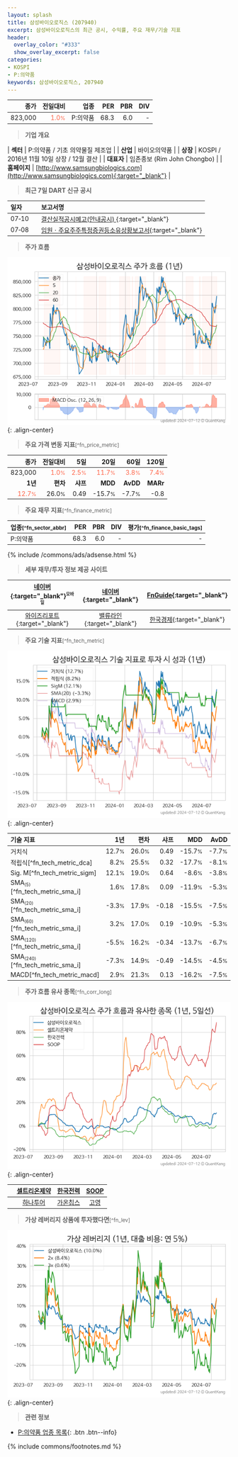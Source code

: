```yaml
---
layout: splash
title: 삼성바이오로직스 (207940)
excerpt: 삼성바이오로직스의 최근 공시, 수익률, 주요 재무/기술 지표
header:
  overlay_color: "#333"
  show_overlay_excerpt: false
categories:
- KOSPI
- P:의약품
keywords: 삼성바이오로직스, 207940
---
```


| **종가** | **전일대비** | **업종** | **PER** | **PBR** | **DIV** |
| -------: | -----------: | -------: | ------: | ------: | ------: |
| 823,000 | <span style="color: tomato">1.0<small>%</small></span> | P:의약품 | 68.3 | 6.0 | - |

<!-- more -->


> **기업 개요**<a id="company"></a>

| <span style="white-space:nowrap;">**섹터**</span> | P:의약품 / 기초 의약물질 제조업 |
| <span style="white-space:nowrap;">**산업**</span> | 바이오의약품 |
| <span style="white-space:nowrap;">**상장**</span> | KOSPI / 2016년 11월 10일 상장 / 12월 결산 |
| <span style="white-space:nowrap;">**대표자**</span> | 임존종보 (Rim John Chongbo) |
| <span style="white-space:nowrap;">**홈페이지**</span> | [http://www.samsungbiologics.com](http://www.samsungbiologics.com){:target="_blank"} |


> **최근 7일 DART 신규 공시**<a id="dart"></a>

| **일자** |      | **보고서명** |
| :------- | :--- | :----------- |
| 07&#x2011;10 | | [결산실적공시예고(안내공시)              ](https://dart.fss.or.kr/dsaf001/main.do?rcpNo=20240710800294){:target="_blank"} |
| 07&#x2011;08 | | [임원ㆍ주요주주특정증권등소유상황보고서](https://dart.fss.or.kr/dsaf001/main.do?rcpNo=20240708000307){:target="_blank"} |


> **주가 흐름**<a id="price"></a>

![207940](/stock/images/207940.png){: .align-center}


> **주요 가격 변동 지표**<small>[^fn_price_metric]</small>

| **종가** | **전일대비** | **5일** | **20일** | **60일** | **120일** |
| -------: | -----------: | ------: | -------: | -------: | --------: |
| 823,000 | <span style="color: tomato">1.0<small>%</small></span> | <span style="color: tomato">2.5<small>%</small></span> | <span style="color: tomato">11.7<small>%</small></span> | <span style="color: tomato">3.8<small>%</small></span> | <span style="color: tomato">7.4<small>%</small></span> |
| **1년** | **편차** | **샤프** | **MDD** | **AvDD** | **MARr** |
| <span style="color: tomato">12.7<small>%</small></span> | 26.0<small>%</small> | 0.49 | -15.7<small>%</small> | -7.7<small>%</small> | -0.8 |


> **주요 재무 지표**<small>[^fn_finance_metric]</small>

| **업종**<small>[^fn_sector_abbr]</small> | **PER** | **PBR** | **DIV** | **평가**<small>[^fn_finance_basic_tags]</small> |
| :--------------------------------------- | ------: | ------: | ------: | ----------------------------------------------: |
| P:의약품 | 68.3 | 6.0 | - | - |



{% include /commons/ads/adsense.html %}

> **세부 재무/투자 정보 제공 사이트**

| [네이버](https://m.stock.naver.com/domestic/stock/207940/finance/summary){:target="_blank"}<sup><small>모바일</small></sup> | [네이버](https://finance.naver.com/item/coinfo.naver?code=207940){:target="_blank"} | [FnGuide](https://comp.fnguide.com/SVO2/ASP/SVD_Invest.asp?gicode=A207940&MenuYn=Y){:target="_blank"} |
| :---: | :---: | :---: |
| [와이즈리포트](https://comp.wisereport.co.kr/company/c1040001.aspx?cmp_cd=207940){:target="_blank"} | [밸류라인](https://www.valueline.co.kr/finance/summary/207940){:target="_blank"} | [한국경제](https://markets.hankyung.com/stock/207940/financial-summary){:target="_blank"} |


> **주요 기술 지표**<small>[^fn_tech_metric]</small>


![207940](/stock/images/207940_tech.png){: .align-center}

| **기술 지표** | **1년** | **편차** | **샤프** | **MDD** | **AvDD** |
| :------------ | ------: | -----------: | -------: | ------: | -------: |
| 거치식 | 12.7<small>%</small> | 26.0<small>%</small> | 0.49 | -15.7<small>%</small> | -7.7<small>%</small> |
| 적립식[^fn_tech_metric_dca] | 8.2<small>%</small> | 25.5<small>%</small> | 0.32 | -17.7<small>%</small> | -8.1<small>%</small> |
| Sig. M[^fn_tech_metric_sigm] | 12.1<small>%</small> | 19.0<small>%</small> | 0.64 | -8.6<small>%</small> | -3.8<small>%</small> |
| SMA<small><sub>(5)</sub></small>[^fn_tech_metric_sma_i] | 1.6<small>%</small> | 17.8<small>%</small> | 0.09 | -11.9<small>%</small> | -5.3<small>%</small> |
| SMA<small><sub>(20)</sub></small>[^fn_tech_metric_sma_i] | -3.3<small>%</small> | 17.9<small>%</small> | -0.18 | -15.5<small>%</small> | -7.5<small>%</small> |
| SMA<small><sub>(60)</sub></small>[^fn_tech_metric_sma_i] | 3.2<small>%</small> | 17.0<small>%</small> | 0.19 | -10.9<small>%</small> | -5.3<small>%</small> |
| SMA<small><sub>(120)</sub></small>[^fn_tech_metric_sma_i] | -5.5<small>%</small> | 16.2<small>%</small> | -0.34 | -13.7<small>%</small> | -6.7<small>%</small> |
| SMA<small><sub>(240)</sub></small>[^fn_tech_metric_sma_i] | -7.3<small>%</small> | 14.9<small>%</small> | -0.49 | -14.5<small>%</small> | -4.5<small>%</small> |
| MACD[^fn_tech_metric_macd] | 2.9<small>%</small> | 21.3<small>%</small> | 0.13 | -16.2<small>%</small> | -7.5<small>%</small> |


> **주가 흐름 유사 종목**<a id="corr"></a><small>[^fn_corr_long]</small>

![207940](/stock/images/207940_corr.png){: .align-center}

|       | [셀트리온제약](/068760/) | [한국전력](/015760/) | [SOOP](/067160/) |
| :---: | :------------------------------------: | :------------------------------------: | :------------------------------------: |
|       | [하나투어](/039130/) | [가온칩스](/399720/) | [고영](/098460/) |


> **가상 레버리지 상품에 투자했다면**<a id="2x"></a><small>[^fn_lev]</small>

![207940](/stock/images/207940_2x.png){: .align-center}


> **관련 정보**

- [P:의약품 업종 목록](/stats/sector/kospi_업종_의약품_종목/){: .btn .btn--info}

{% include commons/footnotes.md %}